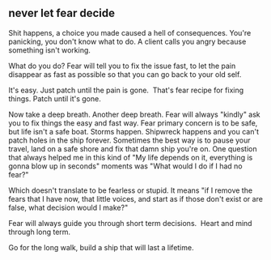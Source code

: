 ## never let fear decide

Shit happens, a choice you made caused a hell of consequences.
You're panicking, you don't know what to do. A client calls you angry because something isn't working.

What do you do?
Fear will tell you to fix the issue fast, to let the pain disappear as fast as possible so that you can go back to your old self.

It's easy. Just patch until the pain is gone.&nbsp;
That's fear recipe for fixing things. Patch until it's gone.

Now take a deep breath.
Another deep breath.
Fear will always "kindly" ask you to fix things the easy and fast way. Fear primary concern is to be safe, but life isn't a safe boat. Storms happen. Shipwreck happens and you can't patch holes in the ship forever.
Sometimes the best way is to pause your travel, land on a safe shore and fix that damn ship you're on.
One question that always helped me in this kind of "My life depends on it, everything is gonna blow up in seconds" moments was
"What would I do if I had no fear?"

Which doesn't translate to be fearless or stupid. It means "if I remove the fears that I have now, that little voices, and start as if those don't exist or are false, what decision would I make?"

Fear will always guide you through short term decisions.&nbsp;
Heart and mind through long term.

Go for the long walk, build a ship that will last a lifetime.